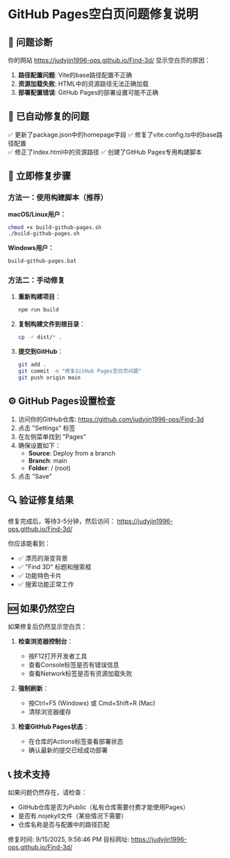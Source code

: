 # GitHub Pages空白页问题修复说明

## 🎯 问题诊断
你的网站 https://judyjin1996-ops.github.io/Find-3d/ 显示空白页的原因：

1. **路径配置问题**: Vite的base路径配置不正确
2. **资源加载失败**: HTML中的资源路径无法正确加载
3. **部署配置错误**: GitHub Pages的部署设置可能不正确

## 🔧 已自动修复的问题

✅ 更新了package.json中的homepage字段
✅ 修复了vite.config.ts中的base路径配置  
✅ 修正了index.html中的资源路径
✅ 创建了GitHub Pages专用构建脚本

## 🚀 立即修复步骤

### 方法一：使用构建脚本（推荐）

**macOS/Linux用户：**
```bash
chmod +x build-github-pages.sh
./build-github-pages.sh
```

**Windows用户：**
```cmd
build-github-pages.bat
```

### 方法二：手动修复

1. **重新构建项目**：
   ```bash
   npm run build
   ```

2. **复制构建文件到根目录**：
   ```bash
   cp -r dist/* .
   ```

3. **提交到GitHub**：
   ```bash
   git add .
   git commit -m "修复GitHub Pages空白页问题"
   git push origin main
   ```

## ⚙️ GitHub Pages设置检查

1. 访问你的GitHub仓库: https://github.com/judyjin1996-ops/Find-3d
2. 点击 "Settings" 标签
3. 在左侧菜单找到 "Pages"
4. 确保设置如下：
   - **Source**: Deploy from a branch
   - **Branch**: main
   - **Folder**: / (root)
5. 点击 "Save"

## 🔍 验证修复结果

修复完成后，等待3-5分钟，然后访问：
https://judyjin1996-ops.github.io/Find-3d/

你应该能看到：
- ✅ 漂亮的渐变背景
- ✅ "Find 3D" 标题和搜索框
- ✅ 功能特色卡片
- ✅ 搜索功能正常工作

## 🆘 如果仍然空白

如果修复后仍然显示空白页：

1. **检查浏览器控制台**：
   - 按F12打开开发者工具
   - 查看Console标签是否有错误信息
   - 查看Network标签是否有资源加载失败

2. **强制刷新**：
   - 按Ctrl+F5 (Windows) 或 Cmd+Shift+R (Mac)
   - 清除浏览器缓存

3. **检查GitHub Pages状态**：
   - 在仓库的Actions标签查看部署状态
   - 确认最新的提交已经成功部署

## 📞 技术支持

如果问题仍然存在，请检查：
- GitHub仓库是否为Public（私有仓库需要付费才能使用Pages）
- 是否有.nojekyll文件（某些情况下需要）
- 仓库名称是否与配置中的路径匹配

修复时间: 9/15/2025, 9:56:46 PM
目标网址: https://judyjin1996-ops.github.io/Find-3d/
